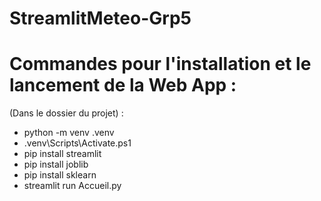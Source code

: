 # StreamlitMeteo-Grp5
 


# Commandes pour l'installation et le lancement de la Web App : 

(Dans le dossier du projet) :  

- python -m venv .venv
- .venv\Scripts\Activate.ps1
- pip install streamlit
- pip install joblib
- pip install sklearn
- streamlit run Accueil.py